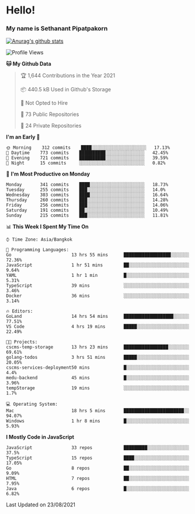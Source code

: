 # Hello!
### My name is Sethanant Pipatpakorn

[![Anurag's github stats](https://github-readme-stats.vercel.app/api?username=thetkpark&count_private=true&show_icons=true&theme=tokyonight)](https://github.com/anuraghazra/github-readme-stats)

<!--START_SECTION:waka-->
![Profile Views](http://img.shields.io/badge/Profile%20Views-2-blue)

**🐱 My Github Data** 

> 🏆 1,644 Contributions in the Year 2021
 > 
> 📦 440.5 kB Used in Github's Storage 
 > 
> 🚫 Not Opted to Hire
 > 
> 📜 73 Public Repositories 
 > 
> 🔑 24 Private Repositories  
 > 
**I'm an Early 🐤** 

```text
🌞 Morning    312 commits    ████░░░░░░░░░░░░░░░░░░░░░   17.13% 
🌆 Daytime    773 commits    ██████████░░░░░░░░░░░░░░░   42.45% 
🌃 Evening    721 commits    ██████████░░░░░░░░░░░░░░░   39.59% 
🌙 Night      15 commits     ░░░░░░░░░░░░░░░░░░░░░░░░░   0.82%

```
📅 **I'm Most Productive on Monday** 

```text
Monday       341 commits    ████░░░░░░░░░░░░░░░░░░░░░   18.73% 
Tuesday      255 commits    ███░░░░░░░░░░░░░░░░░░░░░░   14.0% 
Wednesday    303 commits    ████░░░░░░░░░░░░░░░░░░░░░   16.64% 
Thursday     260 commits    ███░░░░░░░░░░░░░░░░░░░░░░   14.28% 
Friday       256 commits    ███░░░░░░░░░░░░░░░░░░░░░░   14.06% 
Saturday     191 commits    ██░░░░░░░░░░░░░░░░░░░░░░░   10.49% 
Sunday       215 commits    ███░░░░░░░░░░░░░░░░░░░░░░   11.81%

```


📊 **This Week I Spent My Time On** 

```text
⌚︎ Time Zone: Asia/Bangkok

💬 Programming Languages: 
Go                       13 hrs 55 mins      ██████████████████░░░░░░░   72.36% 
JavaScript               1 hr 51 mins        ██░░░░░░░░░░░░░░░░░░░░░░░   9.64% 
YAML                     1 hr 1 min          █░░░░░░░░░░░░░░░░░░░░░░░░   5.31% 
TypeScript               39 mins             ░░░░░░░░░░░░░░░░░░░░░░░░░   3.46% 
Docker                   36 mins             ░░░░░░░░░░░░░░░░░░░░░░░░░   3.14%

🔥 Editors: 
GoLand                   14 hrs 54 mins      ███████████████████░░░░░░   77.51% 
VS Code                  4 hrs 19 mins       █████░░░░░░░░░░░░░░░░░░░░   22.49%

🐱‍💻 Projects: 
cscms-temp-storage       13 hrs 23 mins      █████████████████░░░░░░░░   69.61% 
golang-todos             3 hrs 51 mins       █████░░░░░░░░░░░░░░░░░░░░   20.05% 
cscms-services-deployment50 mins             █░░░░░░░░░░░░░░░░░░░░░░░░   4.4% 
medu-backend             45 mins             █░░░░░░░░░░░░░░░░░░░░░░░░   3.96% 
tempStorage              19 mins             ░░░░░░░░░░░░░░░░░░░░░░░░░   1.7%

💻 Operating System: 
Mac                      18 hrs 5 mins       ███████████████████████░░   94.07% 
Windows                  1 hr 8 mins         █░░░░░░░░░░░░░░░░░░░░░░░░   5.93%

```

**I Mostly Code in JavaScript** 

```text
JavaScript               33 repos            █████████░░░░░░░░░░░░░░░░   37.5% 
TypeScript               15 repos            ████░░░░░░░░░░░░░░░░░░░░░   17.05% 
Go                       8 repos             ██░░░░░░░░░░░░░░░░░░░░░░░   9.09% 
HTML                     7 repos             ██░░░░░░░░░░░░░░░░░░░░░░░   7.95% 
Java                     6 repos             █░░░░░░░░░░░░░░░░░░░░░░░░   6.82%

```



 Last Updated on 23/08/2021
<!--END_SECTION:waka-->
